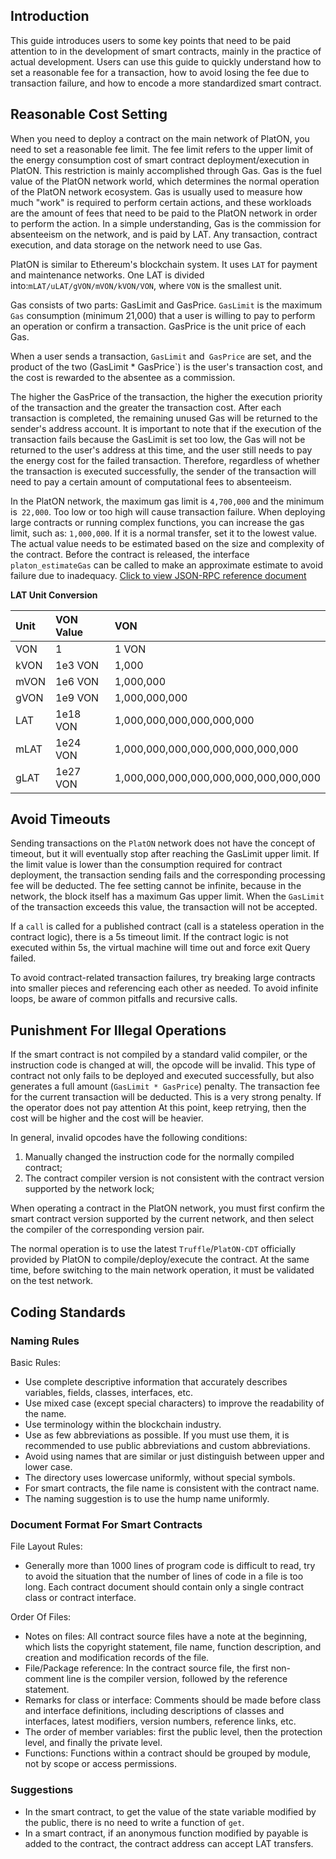 ## Introduction 

This guide introduces users to some key points that need to be paid attention to in the development of smart contracts, mainly in the practice of actual development. Users can use this guide to quickly understand how to set a reasonable fee for a transaction, how to avoid losing the fee due to transaction failure, and how to encode a more standardized smart contract.


## Reasonable Cost Setting

When you need to deploy a contract on the main network of PlatON, you need to set a reasonable fee limit. The fee limit refers to the upper limit of the energy consumption cost of smart contract deployment/execution in PlatON. This restriction is mainly accomplished through Gas. Gas is the fuel value of the PlatON network world, which determines the normal operation of the PlatON network ecosystem. Gas is usually used to measure how much "work" is required to perform certain actions, and these workloads are the amount of fees that need to be paid to the PlatON network in order to perform the action. In a simple understanding, Gas is the commission for absenteeism on the network, and is paid by LAT. Any transaction, contract execution, and data storage on the network need to use Gas.

PlatON is similar to Ethereum's blockchain system. It uses `LAT` for payment and maintenance networks. One LAT is divided into:`mLAT/uLAT/gVON/mVON/kVON/VON`, where `VON` is the smallest unit.

Gas consists of two parts: GasLimit and GasPrice. `GasLimit` is the maximum` Gas` consumption (minimum 21,000) that a user is willing to pay to perform an operation or confirm a transaction. GasPrice is the unit price of each Gas.

When a user sends a transaction, `GasLimit` and` GasPrice` are set, and the product of the two (GasLimit * GasPrice`) is the user's transaction cost, and the cost is rewarded to the absentee as a commission.

The higher the GasPrice of the transaction, the higher the execution priority of the transaction and the greater the transaction cost. After each transaction is completed, the remaining unused Gas will be returned to the sender's address account. It is important to note that if the execution of the transaction fails because the GasLimit is set too low, the Gas will not be returned to the user's address at this time, and the user still needs to pay the energy cost for the failed transaction. Therefore, regardless of whether the transaction is executed successfully, the sender of the transaction will need to pay a certain amount of computational fees to absenteeism.

In the PlatON network, the maximum gas limit is `4,700,000` and the minimum is` 22,000`. Too low or too high will cause transaction failure. When deploying large contracts or running complex functions, you can increase the gas limit, such as: `1,000,000`. If it is a normal transfer, set it to the lowest value. The actual value needs to be estimated based on the size and complexity of the contract. Before the contract is released, the interface `platon_estimateGas` can be called to make an approximate estimate to avoid failure due to inadequacy. [Click to view JSON-RPC reference document](https://github.com/ropensource/Docs/blob/master/en-us/Development/%5BEnglish%5D-JSONRPC-SDK.md)

**LAT Unit Conversion**

| Unit | VON Value | VON |
|:---|:---|:---|
| VON | 1 | 1 VON |
| kVON | 1e3 VON | 1,000  |
| mVON | 1e6 VON | 1,000,000 |
| gVON | 1e9 VON | 1,000,000,000 |
| LAT | 1e18 VON | 1,000,000,000,000,000,000 |
| mLAT | 1e24 VON | 1,000,000,000,000,000,000,000,000 |
| gLAT | 1e27 VON | 1,000,000,000,000,000,000,000,000,000 |

## Avoid Timeouts 

Sending transactions on the `PlatON` network does not have the concept of timeout, but it will eventually stop after reaching the GasLimit upper limit. If the limit value is lower than the consumption required for contract deployment, the transaction sending fails and the corresponding processing fee will be deducted. The fee setting cannot be infinite, because in the network, the block itself has a maximum Gas upper limit. When the `GasLimit` of the transaction exceeds this value, the transaction will not be accepted.

If a `call` is called for a published contract (call is a stateless operation in the contract logic), there is a 5s timeout limit. If the contract logic is not executed within 5s, the virtual machine will time out and force exit Query failed.

To avoid contract-related transaction failures, try breaking large contracts into smaller pieces and referencing each other as needed. To avoid infinite loops, be aware of common pitfalls and recursive calls.

## Punishment For Illegal Operations

If the smart contract is not compiled by a standard valid compiler, or the instruction code is changed at will, the opcode will be invalid. This type of contract not only fails to be deployed and executed successfully, but also generates a full amount (`GasLimit * GasPrice`) penalty. The transaction fee for the current transaction will be deducted. This is a very strong penalty. If the operator does not pay attention At this point, keep retrying, then the cost will be higher and the cost will be heavier.

In general, invalid opcodes have the following conditions:

1. Manually changed the instruction code for the normally compiled contract;
2. The contract compiler version is not consistent with the contract version supported by the network lock;

When operating a contract in the PlatON network, you must first confirm the smart contract version supported by the current network, and then select the compiler of the corresponding version pair.

The normal operation is to use the latest `Truffle`/`PlatON-CDT` officially provided by PlatON to compile/deploy/execute the contract. At the same time, before switching to the main network operation, it must be validated on the test network.


## Coding Standards

### Naming Rules

Basic Rules:

* Use complete descriptive information that accurately describes variables, fields, classes, interfaces, etc.
* Use mixed case (except special characters) to improve the readability of the name.
* Use terminology within the blockchain industry.
* Use as few abbreviations as possible. If you must use them, it is recommended to use public abbreviations and custom abbreviations.
* Avoid using names that are similar or just distinguish between upper and lower case.
* The directory uses lowercase uniformly, without special symbols.
* For smart contracts, the file name is consistent with the contract name.
* The naming suggestion is to use the hump name uniformly.


### Document Format For Smart Contracts
 
File Layout Rules:
 
* Generally more than 1000 lines of program code is difficult to read, try to avoid the situation that the number of lines of code in a file is too long. Each contract document should contain only a single contract class or contract interface.

Order Of Files:

* Notes on files: All contract source files have a note at the beginning, which lists the copyright statement, file name, function description, and creation and modification records of the file.
* File/Package reference: In the contract source file, the first non-comment line is the compiler version, followed by the reference statement.
* Remarks for class or interface: Comments should be made before class and interface definitions, including descriptions of classes and interfaces, latest modifiers, version numbers, reference links, etc.
* The order of member variables: first the public level, then the protection level, and finally the private level.
* Functions: Functions within a contract should be grouped by module, not by scope or access permissions.


### Suggestions

* In the smart contract, to get the value of the state variable modified by the public, there is no need to write a function of `get`.
* In a smart contract, if an anonymous function modified by payable is added to the contract, the contract address can accept LAT transfers.


















